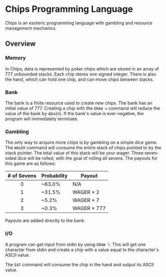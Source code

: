 # Chips Programming Language
 
Chips is an esoteric programming language with gambling and resource management mechanics.

## Overview

### Memory

In Chips, data is represented by poker chips which are stored in an array of 777 unbounded stacks. Each chip stores one signed integer. There is also the hand, which can hold one chip, and can move chips between stacks.

### Bank

The bank is a finite resource used to create new chips. The bank has an initial value of 777. Creating a chip with the `DRAW n` command will reduce the value of the bank by abs(n). If the bank's value is ever negative, the program will immediately terminate.

### Gambling

The only way to acquire more chips is by gambling on a simple dice game. The `WAGER` command will consume the entire stack of chips pointed to by the stack pointer. The total value of this stack will be your wager. Three seven-sided dice will be rolled, with the goal of rolling all sevens. The payouts for this game are as follows:

| # of Sevens | Probability | Payout      |
| :---------: | ----------- | ----------- |
| 0           | ~63.0%      | N/A         |
| 1           | ~31.5%      | WAGER × 2   |
| 2           | ~5.2%       | WAGER × 7   |
| 3           | ~0.3%       | WAGER × 777 |

Payouts are added directly to the bank.

### I/O

A program can get input from stdin by using `DRAW ?`. This will get one character from stdin and create a chip with a value equal to the character's ASCII value.

The `EAT` command will consume the chip in the hand and output its ASCII value.
